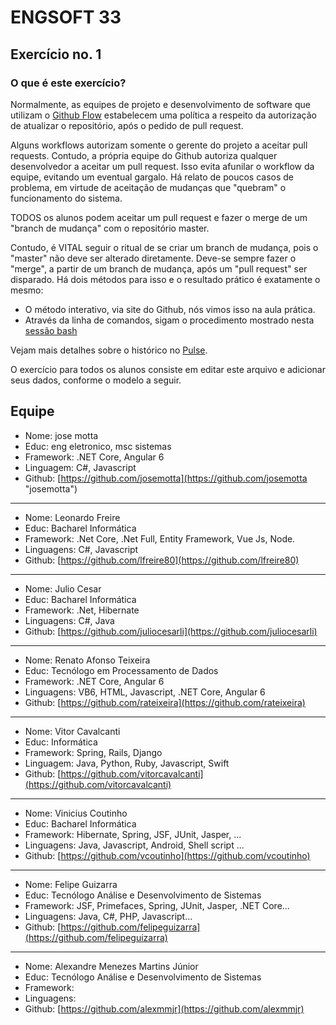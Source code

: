 # ENGSOFT 33

## Exercício no. 1

### O que é este exercício?

Normalmente, as equipes de projeto e desenvolvimento de software que utilizam o [Github Flow](https://github.com/bamplifier/mba33/blob/master/refs/github_flow_cyclo.pdf "Cyclo Github Flow") estabelecem uma política a respeito da autorização de atualizar o repositório, após o pedido de pull request.

Alguns workflows autorizam somente o gerente do projeto a aceitar pull requests. Contudo, a própria equipe do Github autoriza qualquer desenvolvedor a aceitar um pull request. Isso evita afunilar o workflow da equipe, evitando um eventual gargalo. Há relato de poucos casos de problema, em virtude de aceitação de mudanças que "quebram" o funcionamento do sistema.

TODOS os alunos podem aceitar um pull request e fazer o merge de um "branch de mudança" com o repositório master. 

Contudo, é VITAL seguir o ritual de se criar um branch de mudança, pois o "master" não deve ser alterado diretamente. Deve-se sempre fazer o "merge", a partir de um branch de mudança, após um "pull request" ser disparado. Há dois métodos para isso e o resultado prático é exatamente o mesmo:

- O método interativo, via site do Github, nós vimos isso na aula prática.
- Através da linha de comandos, sigam o procedimento mostrado nesta [sessão bash](https://github.com/bamplifier/mba33/blob/master/Git-Merge.md)

Vejam mais detalhes sobre o histórico no [Pulse](https://github.com/bamplifier/mba33/pulse).

O exercício para todos os alunos consiste em editar este arquivo e adicionar seus dados, conforme o modelo a seguir.

## Equipe

- Nome: jose motta  
- Educ: eng eletronico, msc sistemas
- Framework: .NET Core, Angular 6
- Linguagem: C#, Javascript
- Github: [https://github.com/josemotta](https://github.com/josemotta "josemotta")

---
- Nome: Leonardo Freire
- Educ: Bacharel Informática
- Framework: .Net Core, .Net Full, Entity Framework, Vue Js, Node.
- Linguagens: C#, Javascript
- Github: [https://github.com/lfreire80](https://github.com/lfreire80)

---
- Nome: Julio Cesar
- Educ: Bacharel Informática
- Framework: .Net, Hibernate
- Linguagens: C#, Java
- Github: [https://github.com/juliocesarli](https://github.com/juliocesarli)

---
- Nome: Renato Afonso Teixeira
- Educ: Tecnólogo em Processamento de Dados
- Framework: .NET Core, Angular 6
- Linguagens: VB6, HTML, Javascript, .NET Core, Angular 6
- Github: [https://github.com/rateixeira](https://github.com/rateixeira)

---
- Nome: Vitor Cavalcanti
- Educ: Informática
- Framework: Spring, Rails, Django
- Linguagem: Java, Python, Ruby, Javascript, Swift
- Github: [https://github.com/vitorcavalcanti](https://github.com/vitorcavalcanti)

---
- Nome: Vinicius Coutinho
- Educ: Bacharel Informática
- Framework: Hibernate, Spring, JSF, JUnit, Jasper, ...
- Linguagens: Java, Javascript, Android, Shell script ...
- Github: [https://github.com/vcoutinho](https://github.com/vcoutinho)

---
- Nome: Felipe Guizarra
- Educ: Tecnólogo Análise e Desenvolvimento de Sistemas
- Framework: JSF, Primefaces, Spring, JUnit, Jasper, .NET Core...
- Linguagens: Java, C#, PHP, Javascript...
- Github: [https://github.com/felipeguizarra](https://github.com/felipeguizarra)

---
- Nome: Alexandre Menezes Martins Júnior
- Educ: Tecnólogo Análise e Desenvolvimento de Sistemas
- Framework: 
- Linguagens: 
- Github: [https://github.com/alexmmjr](https://github.com/alexmmjr)
